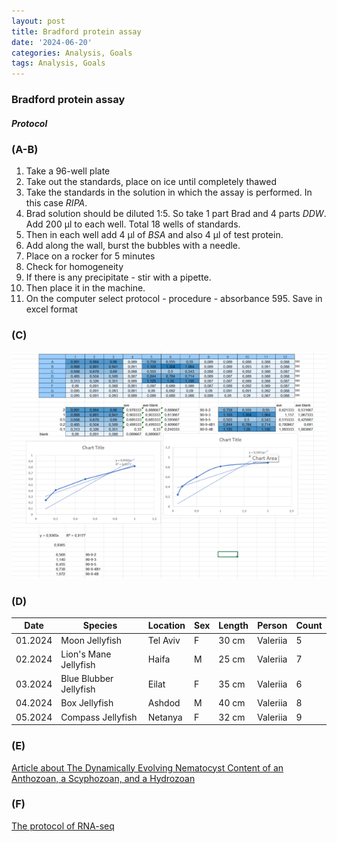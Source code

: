```yaml
---
layout: post
title: Bradford protein assay
date: '2024-06-20'
categories: Analysis, Goals
tags: Analysis, Goals
---
```


### Bradford protein assay
#### *Protocol*  
### (A-B) 
 1.	Take a 96-well plate
2.	Take out the standards, place on ice until completely thawed
3.	Take the standards in the solution in which the assay is performed. In this case *RIPA*.
4.	Brad solution should be diluted 1:5. So take 1 part Brad and 4 parts *DDW*. Add 200 µl to each well. Total 18 wells of standards.
5.	Then in each well add 4 µl of *BSA* and also 4 µl of test protein.
6.	Add along the wall, burst the bubbles with a needle.
7.	Place on a rocker for 5 minutes
8.	Check for homogeneity
9.	If there is any precipitate - stir with a pipette.
10.	Then place it in the machine.
11.	On the computer select protocol - procedure - absorbance 595. Save in excel format

### (C)
![alt text](images/Picture1.png)

### (D)

| Date     | Species           | Location        | Sex  | Length | Person  | Count |
|----------|-------------------|-----------------|------|--------|---------|-------|
| 01.2024  | Moon Jellyfish    | Tel Aviv        | F    | 30 cm  | Valeriia  | 5     |
| 02.2024  | Lion's Mane Jellyfish | Haifa       | M    | 25 cm  | Valeriia | 7     |
| 03.2024  | Blue Blubber Jellyfish | Eilat      | F    | 35 cm  | Valeriia   | 6     |
| 04.2024  | Box Jellyfish     | Ashdod          | M    | 40 cm  | Valeriia  | 8     |
| 05.2024  | Compass Jellyfish | Netanya         | F    | 32 cm  | Valeriia  | 9     |

### (E)
[Article about The Dynamically Evolving Nematocyst Content of an Anthozoan, a Scyphozoan, and a Hydrozoan](https://academic.oup.com/mbe/article/32/3/740/979655?view=extract&login=false)

### (F)
[The protocol of RNA-seq](https://www.ncbi.nlm.nih.gov/pmc/articles/PMC6096346/#:~:text=The%20protocol%20of%20RNA%2Dseq,using%20a%20high%2Dthroughput%20platform.)